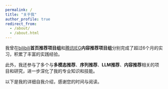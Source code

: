```yaml
---
permalink: /
title: "关于我"
author_profile: true
redirect_from: 
  - /about/
  - /about.html
---
```


我曾在[bilibili](https://www.bilibili.com)**首页推荐项目组**和[腾讯IEG](https://ieg.tencent.com/2023/index.html#screen)**内容推荐项目组**分别完成了超过6个月的实习，积累了丰富的实践经验。

此外，我还参与了多个与**多模态推荐**、**序列推荐**、**LLM推荐**、**内容推荐**相关的项目和研究，进一步深化了我的专业知识和技能。

以下是我的详细自我介绍，感谢您的时间与阅读。



